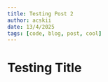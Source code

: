 ```yaml
---
title: Testing Post 2
author: acskii
date: 13/4/2025
tags: [code, blog, post, cool]
---
```


# Testing Title